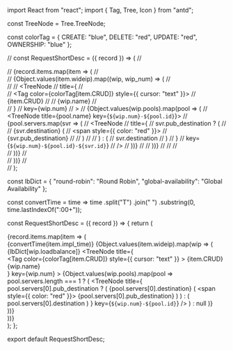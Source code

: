 import React from "react";
import { Tag, Tree, Icon } from "antd";

const TreeNode = Tree.TreeNode;

const colorTag = {
  CREATE: "blue",
  DELETE: "red",
  UPDATE: "red",
  OWNERSHIP: "blue"
};

// const RequestShortDesc = ({ record }) => (
//   <div>
//     {record.items.map(item => (
//       <div key={item.id}>
//         {Object.values(item.wideip).map((wip, wip_num) => (
//           <div key={wip.name}>
//             <Tree showLine defaultExpandAll={true}>
//               <TreeNode
//                 title={
//                   <div>
//                     <Tag color={colorTag[item.CRUD]} style={{ cursor: "text" }}>
//                       {item.CRUD}
//                     </Tag>
//                     {wip.name}
//                   </div>
//                 }
//                 key={wip.num}
//               >
//                 {Object.values(wip.pools).map(pool => (
//                   <TreeNode title={pool.name} key={`${wip.num}-${pool.id}`}>
//                     {pool.servers.map(svr => (
//                       <TreeNode
//                         title={
//                           svr.pub_destination ? (
//                             <span>
//                               {svr.destination} (
//                               <span style={{ color: "red" }}>
//                                 {svr.pub_destination}
//                               </span>
//                               )
//                             </span>
//                           ) : (
//                             svr.destination
//                           )
//                         }
//                         key={`${wip.num}-${pool.id}-${svr.id}`}
//                       />
//                     ))}
//                   </TreeNode>
//                 ))}
//               </TreeNode>
//             </Tree>
//           </div>
//         ))}
//       </div>
//     ))}
//   </div>
// );

const lbDict = {
  "round-robin": "Round Robin",
  "global-availability": "Global Availability"
};

const convertTime = time =>
  time
    .split("T")
    .join(" ")
    .substring(0, time.lastIndexOf(":00+"));

const RequestShortDesc = ({ record }) => {
  return (
    <div>
      {record.items.map(item => (
        <div key={item.id}>
          <span>
            <Icon type="calendar" /> {convertTime(item.impl_time)}
          </span>
          {Object.values(item.wideip).map(wip => (
            <div key={wip.name}>
              <span>
                <Icon type="fork" /> {lbDict[wip.loadbalance]}
              </span>
              <Tree showLine defaultExpandAll={true}>
                <TreeNode
                  title={
                    <div>
                      <Tag
                        color={colorTag[item.CRUD]}
                        style={{ cursor: "text" }}
                      >
                        {item.CRUD}
                      </Tag>
                      {wip.name}
                    </div>
                  }
                  key={wip.num}
                >
                  {Object.values(wip.pools).map(pool =>
                    pool.servers.length === 1 ? (
                      <TreeNode
                        title={
                          pool.servers[0].pub_destination ? (
                            <span>
                              {pool.servers[0].destination} (
                              <span style={{ color: "red" }}>
                                {pool.servers[0].pub_destination}
                              </span>
                              )
                            </span>
                          ) : (
                            pool.servers[0].destination
                          )
                        }
                        key={`${wip.num}-${pool.id}`}
                      />
                    ) : null
                  )}
                </TreeNode>
              </Tree>
            </div>
          ))}
        </div>
      ))}
    </div>
  );
};

export default RequestShortDesc;
